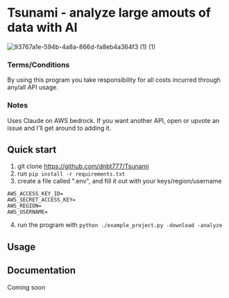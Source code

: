 # Tsunami - analyze large amouts of data with AI

![93767a1e-594b-4a8a-866d-fa8eb4a364f3 (1) (1)](https://github.com/dnbt777/Tsunami/assets/169108635/d02d3a73-62a4-4cc5-9b0f-4892aa74074c)



### Terms/Conditions
By using this program you take responsibility for all costs incurred through any/all API usage.


### Notes
Uses Claude on AWS bedrock. If you want another API, open or upvote an issue and I'll get around to adding it.


## Quick start
1. git clone https://github.com/dnbt777/Tsunami
2. run `pip install -r requirements.txt`
3. create a file called ".env", and fill it out with your keys/region/username
```
AWS_ACCESS_KEY_ID=
AWS_SECRET_ACCESS_KEY=
AWS_REGION=
AWS_USERNAME=
```
4. run the program with `python ./example_project.py -download -analyze`


## Usage



## Documentation
Coming soon
